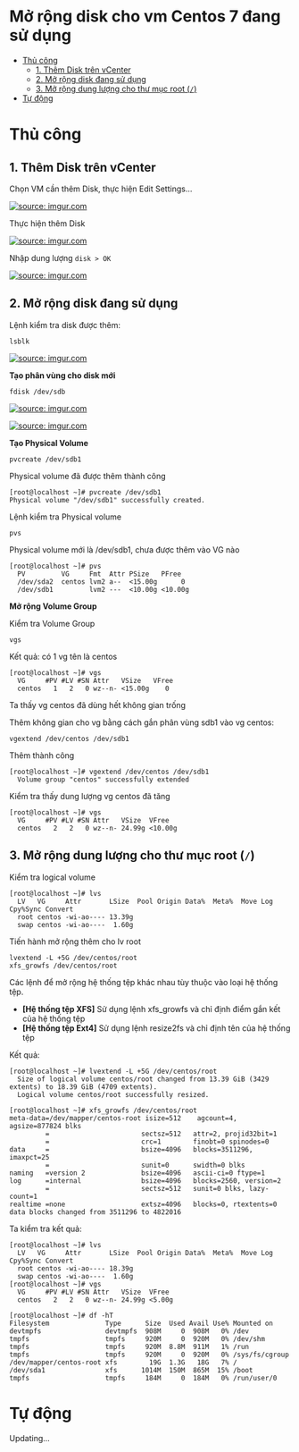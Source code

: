 <h1>Mở rộng disk cho vm Centos 7 đang sử dụng</h1>

- [Thủ công](#thủ-công)
  - [1. Thêm Disk trên vCenter](#1-thêm-disk-trên-vcenter)
  - [2. Mở rộng disk đang sử dụng](#2-mở-rộng-disk-đang-sử-dụng)
  - [3. Mở rộng dung lượng cho thư mục root (`/`)](#3-mở-rộng-dung-lượng-cho-thư-mục-root-)
- [Tự động](#tự-động)

# Thủ công

## 1. Thêm Disk trên vCenter
Chọn VM cần thêm Disk, thực hiện Edit Settings…

<a href="https://imgur.com/jtjEynF"><img src="https://i.imgur.com/jtjEynF.png" title="source: imgur.com" /></a>

Thực hiện thêm Disk

<a href="https://imgur.com/YB3FmLz"><img src="https://i.imgur.com/YB3FmLz.png" title="source: imgur.com" /></a>

Nhập dung lượng `disk > OK`

<a href="https://imgur.com/xFajVIt"><img src="https://i.imgur.com/xFajVIt.png" title="source: imgur.com" /></a>


## 2. Mở rộng disk đang sử dụng

Lệnh kiểm tra disk được thêm:
```
lsblk
```

<a href="https://imgur.com/Yize0H4"><img src="https://i.imgur.com/Yize0H4.png" title="source: imgur.com" /></a>

**Tạo phân vùng cho disk mới**
```
fdisk /dev/sdb
```

<a href="https://imgur.com/RzhZ02a"><img src="https://i.imgur.com/RzhZ02a.png" title="source: imgur.com" /></a>

<a href="https://imgur.com/9wsOj6S"><img src="https://i.imgur.com/9wsOj6S.png" title="source: imgur.com" /></a>

**Tạo Physical Volume**

```
pvcreate /dev/sdb1
```

Physical volume đã được thêm thành công
```
[root@localhost ~]# pvcreate /dev/sdb1
Physical volume "/dev/sdb1" successfully created.
```

Lệnh kiểm tra Physical volume
```
pvs
```

Physical volume mới là /dev/sdb1, chưa được thêm vào VG nào
```
[root@localhost ~]# pvs
  PV         VG     Fmt  Attr PSize   PFree
  /dev/sda2  centos lvm2 a--  <15.00g      0
  /dev/sdb1         lvm2 ---  <10.00g <10.00g
```


**Mở rộng Volume Group**

Kiểm tra Volume Group
```
vgs
```

Kết quả: có 1 vg tên là centos
```
[root@localhost ~]# vgs
  VG     #PV #LV #SN Attr   VSize   VFree
  centos   1   2   0 wz--n- <15.00g    0
```

Ta thấy vg centos đã dùng hết không gian trống


Thêm không gian cho vg bằng cách gắn phân vùng sdb1 vào vg centos:
```
vgextend /dev/centos /dev/sdb1
```

Thêm thành công
```
[root@localhost ~]# vgextend /dev/centos /dev/sdb1
  Volume group "centos" successfully extended
```

Kiểm tra thấy dung lượng vg centos đã tăng
```
[root@localhost ~]# vgs
  VG     #PV #LV #SN Attr   VSize  VFree
  centos   2   2   0 wz--n- 24.99g <10.00g
```

## 3. Mở rộng dung lượng cho thư mục root (`/`)

Kiểm tra logical volume

```
[root@localhost ~]# lvs
  LV   VG     Attr       LSize  Pool Origin Data%  Meta%  Move Log Cpy%Sync Convert
  root centos -wi-ao---- 13.39g
  swap centos -wi-ao----  1.60g
```

Tiến hành mở rộng thêm cho lv root
```
lvextend -L +5G /dev/centos/root
xfs_growfs /dev/centos/root
```
Các lệnh để mở rộng hệ thống tệp khác nhau tùy thuộc vào loại hệ thống tệp.

- **[Hệ thống tệp XFS]** Sử dụng lệnh xfs_growfs và chỉ định điểm gắn kết của hệ thống tệp
- **[Hệ thống tệp Ext4]** Sử dụng lệnh resize2fs và chỉ định tên của hệ thống tệp

Kết quả:
```
[root@localhost ~]# lvextend -L +5G /dev/centos/root
  Size of logical volume centos/root changed from 13.39 GiB (3429 extents) to 18.39 GiB (4709 extents).
  Logical volume centos/root successfully resized.

[root@localhost ~]# xfs_growfs /dev/centos/root
meta-data=/dev/mapper/centos-root isize=512    agcount=4, agsize=877824 blks
         =                       sectsz=512   attr=2, projid32bit=1
         =                       crc=1        finobt=0 spinodes=0
data     =                       bsize=4096   blocks=3511296, imaxpct=25
         =                       sunit=0      swidth=0 blks
naming   =version 2              bsize=4096   ascii-ci=0 ftype=1
log      =internal               bsize=4096   blocks=2560, version=2
         =                       sectsz=512   sunit=0 blks, lazy-count=1
realtime =none                   extsz=4096   blocks=0, rtextents=0
data blocks changed from 3511296 to 4822016

```

Ta kiểm tra kết quả:
```
[root@localhost ~]# lvs
  LV   VG     Attr       LSize  Pool Origin Data%  Meta%  Move Log Cpy%Sync Convert
  root centos -wi-ao---- 18.39g
  swap centos -wi-ao----  1.60g
[root@localhost ~]# vgs
  VG     #PV #LV #SN Attr   VSize  VFree
  centos   2   2   0 wz--n- 24.99g <5.00g

[root@localhost ~]# df -hT
Filesystem              Type      Size  Used Avail Use% Mounted on
devtmpfs                devtmpfs  908M     0  908M   0% /dev
tmpfs                   tmpfs     920M     0  920M   0% /dev/shm
tmpfs                   tmpfs     920M  8.8M  911M   1% /run
tmpfs                   tmpfs     920M     0  920M   0% /sys/fs/cgroup
/dev/mapper/centos-root xfs        19G  1.3G   18G   7% /
/dev/sda1               xfs      1014M  150M  865M  15% /boot
tmpfs                   tmpfs     184M     0  184M   0% /run/user/0
```

# Tự động

Updating...
